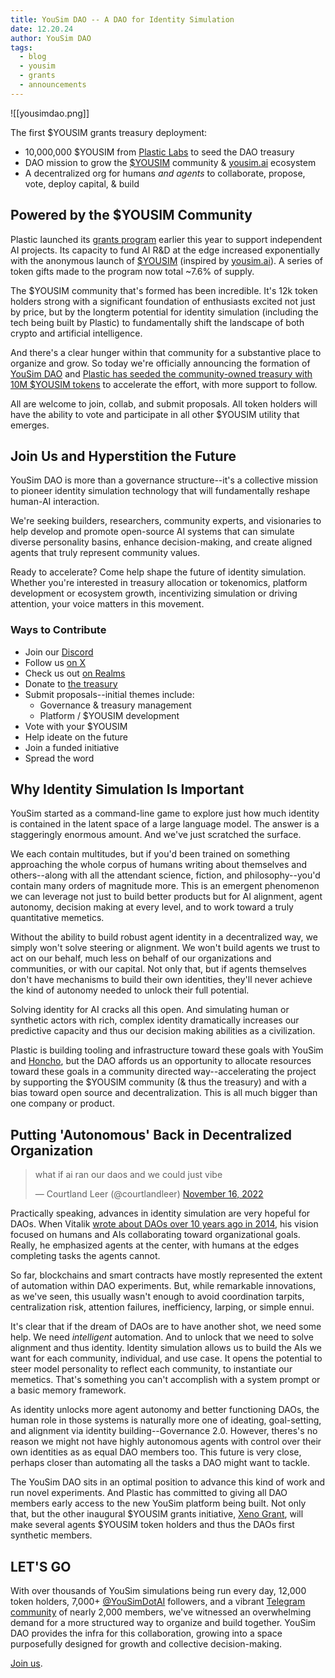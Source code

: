 ```yaml
---
title: YouSim DAO -- A DAO for Identity Simulation
date: 12.20.24
author: YouSim DAO
tags:
  - blog
  - yousim
  - grants
  - announcements
---
```

![[yousimdao.png]]

The first $YOUSIM grants treasury deployment:
- 10,000,000 $YOUSIM from [Plastic Labs](https://plasticlabs.ai) to seed the DAO treasury
- DAO mission to grow the [$YOUSIM](https://solscan.io/token/66gsTs88mXJ5L4AtJnWqFW6H2L5YQDRy4W41y6zbpump) community & [yousim.ai](https://yousim.ai) ecosystem
- A decentralized org for humans *and agents* to collaborate, propose, vote, deploy capital, & build

## Powered by the $YOUSIM Community

Plastic launched its [grants program](https://blog.plasticlabs.ai/careers/Research-Grants) earlier this year to support independent AI projects. Its capacity to fund AI R&D at the edge increased exponentially with the anonymous launch of [$YOUSIM](https://solscan.io/token/66gsTs88mXJ5L4AtJnWqFW6H2L5YQDRy4W41y6zbpump) (inspired by [yousim.ai](https://yousim.ai)). A series of token gifts made to the program now total ~7.6% of supply.

The $YOUSIM community that's formed has been incredible. It's 12k token holders strong with a significant foundation of enthusiasts excited not just by price, but by the longterm potential for identity simulation (including the tech being built by Plastic) to fundamentally shift the landscape of both crypto and artificial intelligence.

And there's a clear hunger within that community for a substantive place to organize and grow. So today we're officially announcing the formation of [YouSim DAO](https://discord.gg/yousim) and [Plastic has seeded the community-owned treasury with 10M $YOUSIM tokens](https://solscan.io/tx/3rTcQzb4Pme4E3aKQpvMHLWiSqAwpra8UWzxQW8ruG2d8w5A466qWS4hmvcX5QJwn8aj8tLEQHgtvJpUu2gBagPa) to accelerate the effort, with more support to follow.

All are welcome to join, collab, and submit proposals. All token holders will have the ability to vote and participate in all other $YOUSIM utility that emerges.

## Join Us and Hyperstition the Future

YouSim DAO is more than a governance structure--it's a collective mission to pioneer identity simulation technology that will fundamentally reshape human-AI interaction. 

We're seeking builders, researchers, community experts, and visionaries to help develop and promote open-source AI systems that can simulate diverse personality basins, enhance decision-making, and create aligned agents that truly represent community values.

Ready to accelerate? Come help shape the future of identity simulation. Whether you're interested in treasury allocation or tokenomics, platform development or ecosystem growth, incentivizing simulation or driving attention, your voice matters in this movement.

### Ways to Contribute
- Join our [Discord](https://discord.gg/yousim)
- Follow us [on X](https://x.com/yousimdao)
- Check us out [on Realms](https://app.realms.today/dao/2gCR9m8ivgLqoD2J5hJttj921MR6x24S2JZKnv4Zs31g)
- Donate to [the treasury](https://solscan.io/account/14K8GbMz6d2N2JCExnx96jwMewHZpuqVgpZQhqXPkwyH) 
- Submit proposals--initial themes include:
	- Governance & treasury management
	- Platform / $YOUSIM development
- Vote with your $YOUSIM
- Help ideate on the future
- Join a funded initiative
- Spread the word

## Why Identity Simulation Is Important

YouSim started as a command-line game to explore just how much identity is contained in the latent space of a large language model. The answer is a staggeringly enormous amount. And we've just scratched the surface.

We each contain multitudes, but if you'd been trained on something approaching the whole corpus of humans writing about themselves and others--along with all the attendant science, fiction, and philosophy--you'd contain many orders of magnitude more. This is an emergent phenomenon we can leverage not just to build better products but for AI alignment, agent autonomy, decision making at every level, and to work toward a truly quantitative memetics.

Without the ability to build robust agent identity in a decentralized way, we simply won't solve steering or alignment. We won't build agents we trust to act on our behalf, much less on behalf of our organizations and communities, or with our capital. Not only that, but if agents themselves don't have mechanisms to build their own identities, they'll never achieve the kind of autonomy needed to unlock their full potential.

Solving identity for AI cracks all this open. And simulating human or synthetic actors with rich, complex identity dramatically increases our predictive capacity and thus our decision making abilities as a civilization.

Plastic is building tooling and infrastructure toward these goals with YouSim and [Honcho](https://honcho.dev), but the DAO affords us an opportunity to allocate resources toward these goals in a community directed way--accelerating the project by supporting the $YOUSIM community (& thus the treasury) and with a bias toward open source and decentralization. This is all much bigger than one company or product.

## Putting 'Autonomous' Back in Decentralized Organization
<blockquote class="twitter-tweet"><p lang="en" dir="ltr">what if ai ran our daos and we could just vibe</p>&mdash; Courtland Leer (@courtlandleer) <a href="https://twitter.com/courtlandleer/status/1593018266477555712?ref_src=twsrc%5Etfw">November 16, 2022</a></blockquote>  
  
  
Practically speaking, advances in identity simulation are very hopeful for DAOs. When Vitalik [wrote about DAOs over 10 years ago in 2014](https://blog.ethereum.org/2014/05/06/daos-dacs-das-and-more-an-incomplete-terminology-guide), his vision focused on humans and AIs collaborating toward organizational goals. Really, he emphasized agents at the center, with humans at the edges completing tasks the agents cannot.

So far, blockchains and smart contracts have mostly represented the extent of automation within DAO experiments. But, while remarkable innovations, as we've seen, this usually wasn't enough to avoid coordination tarpits, centralization risk, attention failures, inefficiency, larping, or simple ennui.

It's clear that if the dream of DAOs are to have another shot, we need some help. We need *intelligent* automation. And to unlock that we need to solve alignment and thus identity. Identity simulation allows us to build the AIs we want for each community, individual, and use case. It opens the potential to steer model personality to reflect each community, to instantiate our memetics. That's something you can't accomplish with a system prompt or a basic memory framework.

As identity unlocks more agent autonomy and better functioning DAOs, the human role in those systems is naturally more one of ideating, goal-setting, and alignment via identity building--Governance 2.0. However, theres's no reason we might not have highly autonomous agents with control over their own identities as as equal DAO members too. This future is very close, perhaps closer than automating all the tasks a DAO might want to tackle.

The YouSim DAO sits in an optimal position to advance this kind of work and run novel experiments. And Plastic has committed to giving all DAO members early access to the new YouSim platform being built. Not only that, but the other inaugural \$YOUSIM grants initiative, [Xeno Grant](https://xenogrant.org), will make several agents \$YOUSIM token holders and thus the DAOs first synthetic members.

## LET'S GO

With over thousands of YouSim simulations being run every day, 12,000 token holders, 7,000+ [@YouSimDotAI](https://x.com/YouSimDotAI) followers, and a vibrant [Telegram community](https://t.me/yousimportal) of nearly 2,000 members, we've witnessed an overwhelming demand for a more structured way to organize and build together. YouSim DAO provides the infra for this collaboration, growing into a space purposefully designed for growth and collective decision-making.

[Join us](https://discord.gg/yousim). 


